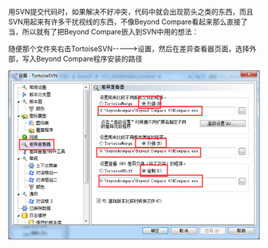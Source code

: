 用SVN提交代码时，如果解决不好冲突，代码中就会出现箭头之类的东西，而且SVN用起来有许多干扰视线的东西，不像Beyond Compare看起来那么直接了当，所以就有了把Beyond Compare嵌入到SVN中用的想法：

随便那个文件夹右击TortoiseSVN----->设置，然后在差异查看器页面，选择外部，写入Beyond Compare程序安装的路径

![](assets/在SVN中使用Beyond%20Compare_image_0.png)

